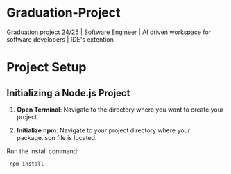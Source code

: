 # Graduation-Project
Graduation project 24/25 | Software Engineer | AI driven workspace for software developers | IDE's extention


# Project Setup

## Initializing a Node.js Project

1. **Open Terminal**:
   Navigate to the directory where you want to create your project.

2. **Initialize npm**:
Navigate to your project directory where your package.json file is located.

Run the install command:

   ```bash
    npm install
